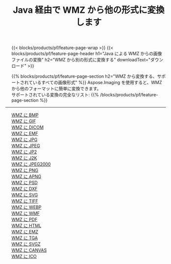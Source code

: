 ﻿---
title: Java 経由で WMZ から他の形式に変換します 
weight: 3920
url: /ja/java/conversion/from/wmz 
lang: ja
langdirlevel: 2
locales: zh-hans,ja,it,ru,de,es,fr,nl,id,lt,pl,pt,vi,tr,ko,zh-hant,ar,hi,th,sv,cs,uk,he
description: Aspose.Imaging を使用すると、WMZ から別のフォーマットに簡単に変換できます
---

{{< blocks/products/pf/feature-page-wrap >}}
{{< blocks/products/pf/feature-page-header h1="Java による WMZ からの画像ファイルの変換" h2="WMZ から別の形式に変換する" downloadText="ダウンロード" >}}


{{% blocks/products/pf/feature-page-section  h2="WMZ から変換する、サポートされているすべての画像形式" %}}
Aspose.Imaging を使用すると、WMZ から他のフォーマットに簡単に変換できます。
<br/>
サポートされている変換の完全なリスト:
{{% /blocks/products/pf/feature-page-section %}}
<div class="container-fluid productfamilypage bg-gray">
    <div class="convertypes bg-gray agp-content section">
        <div class="container">
		<hr style="margin-left:-20px;"/>
		<div class="row other-converters">
		    <div class='col-md-2 other-converter remove-lp remove-rp'><a href="/imaging/ja/java/conversion/wmz-to-bmp" >WMZ に BMP</a></div><div class='col-md-2 other-converter remove-lp remove-rp'><a href="/imaging/ja/java/conversion/wmz-to-gif" >WMZ に GIF</a></div><div class='col-md-2 other-converter remove-lp remove-rp'><a href="/imaging/ja/java/conversion/wmz-to-dicom" >WMZ に DICOM</a></div><div class='col-md-2 other-converter remove-lp remove-rp'><a href="/imaging/ja/java/conversion/wmz-to-emf" >WMZ に EMF</a></div><div class='col-md-2 other-converter remove-lp remove-rp'><a href="/imaging/ja/java/conversion/wmz-to-jpg" >WMZ に JPG</a></div><div class='col-md-2 other-converter remove-lp remove-rp'><a href="/imaging/ja/java/conversion/wmz-to-jpeg" >WMZ に JPEG</a></div><div class='col-md-2 other-converter remove-lp remove-rp'><a href="/imaging/ja/java/conversion/wmz-to-jp2" >WMZ に JP2</a></div><div class='col-md-2 other-converter remove-lp remove-rp'><a href="/imaging/ja/java/conversion/wmz-to-j2k" >WMZ に J2K</a></div><div class='col-md-2 other-converter remove-lp remove-rp'><a href="/imaging/ja/java/conversion/wmz-to-jpeg2000" >WMZ に JPEG2000</a></div><div class='col-md-2 other-converter remove-lp remove-rp'><a href="/imaging/ja/java/conversion/wmz-to-png" >WMZ に PNG</a></div><div class='col-md-2 other-converter remove-lp remove-rp'><a href="/imaging/ja/java/conversion/wmz-to-apng" >WMZ に APNG</a></div><div class='col-md-2 other-converter remove-lp remove-rp'><a href="/imaging/ja/java/conversion/wmz-to-psd" >WMZ に PSD</a></div><div class='col-md-2 other-converter remove-lp remove-rp'><a href="/imaging/ja/java/conversion/wmz-to-dxf" >WMZ に DXF</a></div><div class='col-md-2 other-converter remove-lp remove-rp'><a href="/imaging/ja/java/conversion/wmz-to-svg" >WMZ に SVG</a></div><div class='col-md-2 other-converter remove-lp remove-rp'><a href="/imaging/ja/java/conversion/wmz-to-tiff" >WMZ に TIFF</a></div><div class='col-md-2 other-converter remove-lp remove-rp'><a href="/imaging/ja/java/conversion/wmz-to-webp" >WMZ に WEBP</a></div><div class='col-md-2 other-converter remove-lp remove-rp'><a href="/imaging/ja/java/conversion/wmz-to-wmf" >WMZ に WMF</a></div><div class='col-md-2 other-converter remove-lp remove-rp'><a href="/imaging/ja/java/conversion/wmz-to-pdf" >WMZ に PDF</a></div><div class='col-md-2 other-converter remove-lp remove-rp'><a href="/imaging/ja/java/conversion/wmz-to-html" >WMZ に HTML</a></div><div class='col-md-2 other-converter remove-lp remove-rp'><a href="/imaging/ja/java/conversion/wmz-to-emz" >WMZ に EMZ</a></div><div class='col-md-2 other-converter remove-lp remove-rp'><a href="/imaging/ja/java/conversion/wmz-to-tga" >WMZ に TGA</a></div><div class='col-md-2 other-converter remove-lp remove-rp'><a href="/imaging/ja/java/conversion/wmz-to-svgz" >WMZ に SVGZ</a></div><div class='col-md-2 other-converter remove-lp remove-rp'><a href="/imaging/ja/java/conversion/wmz-to-canvas" >WMZ に CANVAS</a></div><div class='col-md-2 other-converter remove-lp remove-rp'><a href="/imaging/ja/java/conversion/wmz-to-ico" >WMZ に ICO</a></div>
                </div>
        </div>
    </div>
</div>
<br/>

